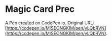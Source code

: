 # Magic Card Prec

A Pen created on CodePen.io. Original URL: [https://codepen.io/MISEONGKIM/pen/yLQbRVN](https://codepen.io/MISEONGKIM/pen/yLQbRVN).

